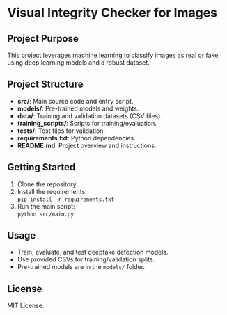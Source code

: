 # Visual Integrity Checker for Images

## Project Purpose
This project leverages machine learning to classify images as real or fake, using deep learning models and a robust dataset.

## Project Structure

- **src/**: Main source code and entry script.
- **models/**: Pre-trained models and weights.
- **data/**: Training and validation datasets (CSV files).
- **training_scripts/**: Scripts for training/evaluation.
- **tests/**: Test files for validation.
- **requirements.txt**: Python dependencies.
- **README.md**: Project overview and instructions.

## Getting Started

1. Clone the repository.
2. Install the requirements:  
   `pip install -r requirements.txt`
3. Run the main script:  
   `python src/main.py`

## Usage

- Train, evaluate, and test deepfake detection models.
- Use provided CSVs for training/validation splits.
- Pre-trained models are in the `models/` folder.

## License

MIT License.
